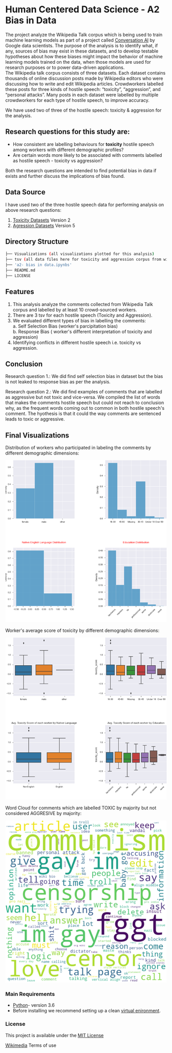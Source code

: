 
# Human Centered Data Science - A2 Bias in Data

The project analyze the Wikipedia Talk corpus which is being used to train machine learning models as part of a project called [Conversation AI](https://conversationai.github.io/)  by Google data scientists. The purpose of the analysis is to identify what, if any, sources of bias may exist in these datasets, and to develop testable hypotheses about how these biases might impact the behavior of machine learning models trained on the data, when those models are used for research purposes or to power data-driven applications.  
The <a id="https://meta.wikimedia.org/wiki/Research:Detox/Data_Release">Wikipedia talk corpus </a> consists of three datasets. Each dataset contains thousands of online discussion posts made by Wikipedia editors who were discussing how to write and edit Wikipedia articles. Crowdworkers labelled these posts for three kinds of hostile speech: “toxicity”, “aggression”, and “personal attacks”. Many posts in each dataset were labelled by multiple crowdworkers for each type of hostile speech, to improve accuracy.  
  
We have used two of three of the hostile speech: toxicity & aggression for the analysis. 

## Research questions for this study are:  
* How consistent are labelling behaviours for <b> toxicity</b> hostile speech among workers with different demographic profiles?  
* Are certain words more likely to be associated with comments labelled as hostile speech - toxicity vs aggression?

Both the research questions are intended to find potential bias in data if exists and further discuss the implications of bias found.

## Data Source
I have used two of the three hostile speech data for performing analysis on above research questions:
1. [Toxicity Datasets](https://figshare.com/articles/Wikipedia_Talk_Labels_Toxicity/4563973) Version 2
2. [Agression Datasets](https://figshare.com/articles/dataset/Wikipedia_Talk_Labels_Aggression/4267550) Version 5

## Directory Structure
```bash
├── Visualizations (all visualizations plotted for this analysis)
├── tsv (all data files here for toxicity and aggression corpus from wikipedia talks)
├── 'a2- bias in data.ipynbs'
├── README.md
├── LICENSE

```

## Features
1. This analysis analyze the comments collected from Wikipedia Talk corpus and labelled by at least 10 crowd-sourced workers.
2. There are 3 tsv for each hostile speech (Toxicity and Aggression).
3. We evaluated different types of bias in labelling the comments:<br/>
      a. Self Selection Bias (worker's parcipitation bias)  <br/>
      b. Response Bias ( worker's different interpretation of toxicity and aggression)  <br/>
4. Identifying conflicts in different hostile speech i.e. toxicity vs aggression.

## Conclusion
Research question 1.: We did find self selection bias in dataset but the bias is not leaked to response bias as per the analysis.

Research question 2.: We did find examples of comments that are labelled as aggressive but not toxic and vice-versa. We compiled the list of words that makes the comments hostile speech but could not reach to conclusion why, as the frequent words coming out to common in both hostile speech's comment. The hyothesis is that it could the way comments are sentenced leads to toxic or aggressive. 

## Final Visualizations
Distribution of workers who participated in labeling the comments by different demographic dimensions:

![Distribution of workers by different demographic dimensions](https://github.com/Arora-Dhruv/data-512/blob/main/data-512-a2/Visualizations/Workers%20participations.png)

Worker's average score of toxicity by different demographic dimensions:

![Distribution of workers by different demographic dimensions](https://github.com/Arora-Dhruv/data-512/blob/main/data-512-a2/Visualizations/Workers%20average%20score%20of%20all%20comments.png)

Word Cloud for comments which are labelled TOXIC by majority but not considered AGGRESIVE by majority:

![Word Cloud](https://github.com/Arora-Dhruv/data-512/blob/main/data-512-a2/Visualizations/Word%20Cloud%20from%20TOXIC%20comments%20that%20are%20not%20AGGRESSIVE.png)

### Main Requirements
* [Python](https://www.python.org/)- version 3.6
* Before installing we recommend setting up a clean [virtual enironment](https://docs.python.org/3.6/tutorial/venv.html).
  
### License
This project is available under the [MIT License](https://github.com/Arora-Dhruv/data-512/blob/main/data-512-a2/LICENSE)

[Wikimedia](https://foundation.wikimedia.org/wiki/Terms_of_Use/en) Terms of use
